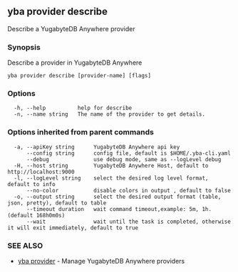 ## yba provider describe

Describe a YugabyteDB Anywhere provider

### Synopsis

Describe a provider in YugabyteDB Anywhere

```
yba provider describe [provider-name] [flags]
```

### Options

```
  -h, --help          help for describe
  -n, --name string   The name of the provider to get details.
```

### Options inherited from parent commands

```
  -a, --apiKey string      YugabyteDB Anywhere api key
      --config string      config file, default is $HOME/.yba-cli.yaml
      --debug              use debug mode, same as --logLevel debug
  -H, --host string        YugabyteDB Anywhere Host, default to http://localhost:9000
  -l, --logLevel string    select the desired log level format, default to info
      --no-color           disable colors in output , default to false
  -o, --output string      select the desired output format (table, json, pretty), default to table
      --timeout duration   wait command timeout,example: 5m, 1h. (default 168h0m0s)
      --wait               wait until the task is completed, otherwise it will exit immediately, default to true
```

### SEE ALSO

* [yba provider](yba_provider.md)	 - Manage YugabyteDB Anywhere providers


